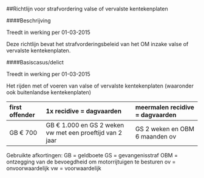 <meta http-equiv='Content-Type' content='text/html; charset=utf-8' />

##Richtlijn voor strafvordering valse of vervalste kentekenplaten

####Beschrijving

Treedt in werking per 01-03-2015 

Deze richtlijn bevat het strafvorderingsbeleid van het OM inzake valse of vervalste kentekenplaten.    

####Basiscasus/delict

Treedt in werking per 01-03-2015 

Het rijden met of voeren van valse of vervalste kentekenplaten (waaronder ook buitenlandse kentekenplaten)  

| first offender  | 1x recidive = dagvaarden  | meermalen recidive = dagvaarden  |
|:---|:---|:---|
| GB € 700  | GB € 1.000 en GS 2 weken vw met een proeftijd van 2 jaar  | GS 2 weken en OBM 6 maanden ov  |

Gebruikte afkortingen: GB = geldboete GS = gevangenisstraf OBM = ontzegging van de bevoegdheid om motorrijtuigen te besturen ov = onvoorwaardelijk vw = voorwaardelijk     
